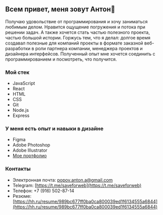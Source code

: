 ## Всем привет, меня зовут Антон👋

Получаю удовольствие от программирования и хочу заниматься любимым делом. Нравится ощущение погружения и потока при решении задач. А также хочется стать частью полезного проекта, частью большой истории. Горжусь тем, что я делал: долгое время создавал полезные для компаний проекты в формате заказной веб-разработки в роли партнера компании, менеджера проектов и дизайнера интерфейсов. Полученный опыт мне хочется соединить с программированием и посмотреть, что получится.

### Мой стек
- JavaScript
- React
- HTML
- CSS
- Git
- Node.js
- Express

### У меня есть опыт и навыки в дизайне
- Figma
- Adobe Photoshop
- Adobe Illustrator
- [Мое портфолио](https://www.behance.net/antonbbbro) 

### Контакты
- Электронная почта: popov.anton.a@gmail.com
- Telegram: [https://t.me/saveforweb](https://t.me/saveforweb)
- Телефон: +7 (916) 502-87-14
- Резюме: [https://hh.ru/resume/989bc677ff0ba0ca800039ed1f6134555a6844](https://hh.ru/resume/989bc677ff0ba0ca800039ed1f6134555a6844)



<!--
**saveforweb/saveforweb** is a ✨ _special_ ✨ repository because its `README.md` (this file) appears on your GitHub profile.

Here are some ideas to get you started:

- 🔭 I’m currently working on ...
- 🌱 I’m currently learning ...
- 👯 I’m looking to collaborate on ...
- 🤔 I’m looking for help with ...
- 💬 Ask me about ...
- 📫 How to reach me: ...
- 😄 Pronouns: ...
- ⚡ Fun fact: ...
-->
